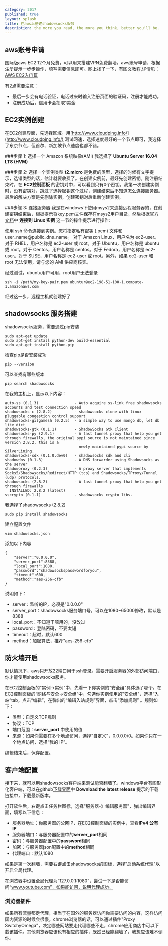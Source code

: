 ```yaml
---
category: 2017
published: true
layout: splash
title: 在aws上搭建shadowsocks服务
description: the more you read, the more you think, better you'll be.
---
```


## aws账号申请
国际版aws EC2 12个月免费，可以用来搭建VPN免费翻墙。aws账号申请，根据注册提示一步步操作，填写需要信息即可。网上找了一下，有图文教程,详情见：[AWS EC2入门篇](https://blog.waterstrong.me/aws-ec2-basic/)

有2点需要注意：
- 最后一步会有电话验证，电话过来时输入注册页面的验证码，注册才能成功。
- 注册成功后，信用卡会扣取1美金

## EC2实例创建
在EC2创建界面，先选择区域。用[http://www.cloudping.info/](http://www.cloudping.info/)
测试网速，选择速度最好的一个节点即可，我选择了东京节点，但首尔、新加坡节点速度也都不错。

###步骤 1: 选择一个 Amazon 系统映像(AMI)
我选择了 **Ubuntu Server 16.04 LTS (HVM)**

###步骤 2: 选择一个实例类型
**t2.micro** 是免费的类型，选择的时候有文字提示，选错类型的话，估计就要收费了。在创建实例前，最好先创建密钥。刚注册结束时，在 **EC2控制面板** 的密钥对中，可以看到只有0个密钥。我第一次创建实例时，没有密钥对，跳过了选择密钥这个过程，创建结束后不知道怎么连接服务器。最后的解决方案是先删除实例，创建密钥对后重新创建实例。

###步骤 3: 连接服务器
我是在windows下使用msys2来连接远程服务器的，在创建密钥结束后，根据提示将key.pem文件保存在msys2用户目录，然后根据官方[文档](http://docs.aws.amazon.com/zh_cn/AWSEC2/latest/UserGuide/AccessingInstancesLinux.html)中 **连接到 Linux 实例** 这一节的操作提示进行操作:

使用 ssh 命令连接到实例。您将指定私有密钥 (.pem) 文件和 user_name@public_dns_name。 对于 Amazon Linux，用户名为 ec2-user。对于 RHEL，用户名称是 ec2-user 或 root。对于 Ubuntu，用户名称是 ubuntu 或 root。对于 Centos，用户名称是 centos。对于 Fedora，用户名称是 ec2-user。对于 SUSE，用户名称是 ec2-user 或 root。另外，如果 ec2-user 和 root 无法使用，请与您的 AMI 供应商核实。

经过测试，ubuntu用户可用，root用户无法登录
```terminal
ssh -i /path/my-key-pair.pem ubuntur@ec2-198-51-100-1.compute-1.amazonaws.com
```

经过这一步，远程主机就创建好了

## shadowsocks 服务搭建
shadowsocks服务，需要通过pip安装
```terminal
sudo apt-get update
sudo apt-get install python-dev build-essential
sudo apt-get install python-pip
```

检查pip是否安装成功
```terminal
pip --version
```

可以查找有哪些版本
```
pip search shadowsocks
```
在我的主机上，显示以下内容：
```terminal
auto-ss (0.1.3)                - Auto acquire ss-link free shadowsocks accounts and test connection speed
shadowsocks-c (2.8.2)          - shadowsocks clone with linux pluggable congestion control support
shadowsocks-gilgamesh (0.2.5)  - a simple way to use mongo db, let db like dict
shadowsocks-gtk (0.1.1)        - ShadowSocks Gtk Client
shadowsocks-py (2.9.1)         - A fast tunnel proxy that help you get through firewalls, the original pypi source is not maintained since version 2.8.2, this is a
                                 newly maintained pypi source by SilverLining.
shadowsocks-sdk (0.1.0.dev0)   - shadowsocks sdk and cli
shadowdns (0.1.3)              - A DNS forwarder using Shadowsocks as the server
shadowproxy (0.2.3)            - A proxy server that implements Socks5/Shadowsocks/Redirect/HTTP (tcp) and Shadowsocks/TProxy/Tunnel (udp) protocols.
shadowsocks (2.8.2)            - A fast tunnel proxy that help you get through firewalls
  INSTALLED: 2.8.2 (latest)
sscrypto (0.1.1)               - shadowsocks crypto libs.
```

我选择了shadowsocks (2.8.2)
```terminal
sudo pip install shadowsocks
```

建立配置文件
```terminal
vim shadowsocks.json
```

添加以下内容
```
{
    "server":"0.0.0.0",
    "server_port":8388,
    "local_port":1080,
    "password":"shadowsockspasswordforyou",
    "timeout":600,
    "method":"aes-256-cfb"
}
```
说明如下：
- server：监听的IP，必须是"0.0.0.0"
- server_port：shadowsocks服务端口号，可以在1080~65000修改，默认是8388
- local_port：不知道干嘛用的，没改过
- password：登陆密码，不要太短
- timeout：超时，默认600
- method：加密算法，推荐"aes-256-cfb"

## 防火墙开启
默认情况下，aws只开放22端口用于ssh登录。需要开启服务器的外部访问端口，你才能使用shadowsocks服务。

在EC2控制面板的"实例->实例"中，先看一下你实例的"安全组"具体选了哪个。在EC2控制面板的“网络与安全->安全组”中，勾选你实例使用的"安全组"，选择“入站”tab，点击“编辑”，在弹出的“编辑入站规则”界面，点击“添加规则” 。规则如下：

- 类型：自定义TCP规则
- 协议：TCP
- 端口范围：**server_port** 中使用的值
- 来源：如果你需要在多个地点访问，选择“自定义”，0.0.0.0/0。如果你只在一个地点访问，选择“我的 IP”。

编辑结束后，保存配置。

## 客户端配置
接下来，就可以用shadowsocks客户端来测试能否翻墙了。windows平台有图形化客户端，可以在github[下载界面](https://github.com/shadowsocks/shadowsocks-windows)中 **Download the latest release** 提示的下载链接中，下载最新版本。

打开软件后，右键点击任务栏图标，选择"服务器-》编辑服务器"，弹出编辑界面，填写以下信息：
- 服务器地址：你服务器的公网IP，在EC2控制面板的实例中，查看**IPv4 公有 IP**
- 服务器端口：与服务器配置中的**server_port**相同
- 密码：与服务器配置中的**password**相同
- 加密：与服务器json配置中的**method**相同
- 代理端口：默认1080

如果是第一次翻墙，需要右键点击shadowsocks的图标，选择"启动系统代理"以开启全局代理。

在浏览器中设置全局代理为“127.0.0.1:1080”，尝试一下是否能访问“www.youtube.com”，如果能访问，说明代理成功。

### 浏览器插件
如果所有流量都走代理，相当于在国外的服务器访问你需要访问的内容，这样访问国内资源的时候会很慢。chrome浏览器的话，可以通过插件"Proxy SwitchyOmega"，决定哪些网站要走代理哪些不走，chrome应用商店中可以下载该插件。其他浏览器应该也有相应的插件，既然已经能翻墙了，我想应该难不倒你。
